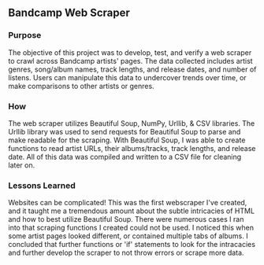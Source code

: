 ## Bandcamp Web Scraper

### Purpose
The objective of this project was to develop, test, and verify a web scraper to crawl across Bandcamp artists' pages.
The data collected includes artist genres, song/album names, track lengths, and release dates, and number of listens.
Users can manipulate this data to undercover trends over time, or make comparisons to other artists or genres.

### How
The web scraper utilizes Beautiful Soup, NumPy, Urllib, & CSV libraries.
The Urllib library was used to send requests for Beautiful Soup to parse and make readable for the scraping.
With Beautiful Soup, I was able to create functions to read artist URLs, their albums/tracks, track lengths, and release date.
All of this data was compiled and written to a CSV file for cleaning later on.


### Lessons Learned 
Websites can be complicated! This was the first webscraper I've created, and it taught me a tremendous amount about the subtle intricacies of HTML and how to best utilize Beautiful Soup. There were numerous cases I ran into that scraping functions I created could not be used. I noticed this when some artist pages looked different, or contained multiple tabs of albums. I concluded that further functions or 'if' statements to look for the intracacies and further develop the scraper to not throw errors or scrape more data.
